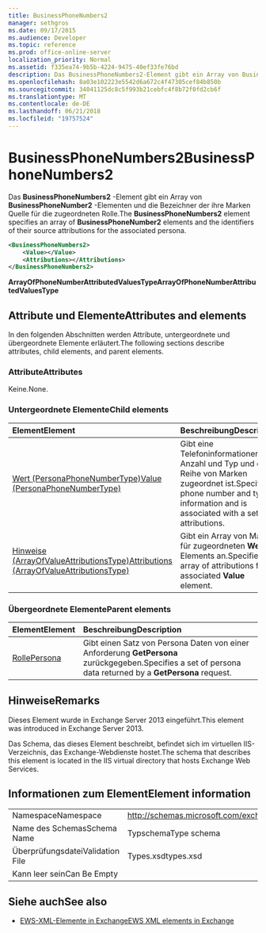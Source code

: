 ```yaml
---
title: BusinessPhoneNumbers2
manager: sethgros
ms.date: 09/17/2015
ms.audience: Developer
ms.topic: reference
ms.prod: office-online-server
localization_priority: Normal
ms.assetid: f335ea74-9b5b-4224-9475-40ef33fe76bd
description: Das BusinessPhoneNumbers2-Element gibt ein Array von BusinessPhoneNumber2-Elementen und die Bezeichner der ihre Marken Quelle für die zugeordneten Rolle.
ms.openlocfilehash: 8a03e102223e5542d6a672c4f47305cef84b850b
ms.sourcegitcommit: 34041125dc8c5f993b21cebfc4f8b72f0fd2cb6f
ms.translationtype: MT
ms.contentlocale: de-DE
ms.lasthandoff: 06/21/2018
ms.locfileid: "19757524"
---
```

# <a name="businessphonenumbers2"></a><span data-ttu-id="41db2-103">BusinessPhoneNumbers2</span><span class="sxs-lookup"><span data-stu-id="41db2-103">BusinessPhoneNumbers2</span></span>

<span data-ttu-id="41db2-104">Das **BusinessPhoneNumbers2** -Element gibt ein Array von **BusinessPhoneNumber2** -Elementen und die Bezeichner der ihre Marken Quelle für die zugeordneten Rolle.</span><span class="sxs-lookup"><span data-stu-id="41db2-104">The **BusinessPhoneNumbers2** element specifies an array of **BusinessPhoneNumber2** elements and the identifiers of their source attributions for the associated persona.</span></span> 
  
```XML
<BusinessPhoneNumbers2>
    <Value></Value>
    <Attributions></Attributions>
</BusinessPhoneNumbers2>
```

 <span data-ttu-id="41db2-105">**ArrayOfPhoneNumberAttributedValuesType**</span><span class="sxs-lookup"><span data-stu-id="41db2-105">**ArrayOfPhoneNumberAttributedValuesType**</span></span>
## <a name="attributes-and-elements"></a><span data-ttu-id="41db2-106">Attribute und Elemente</span><span class="sxs-lookup"><span data-stu-id="41db2-106">Attributes and elements</span></span>

<span data-ttu-id="41db2-107">In den folgenden Abschnitten werden Attribute, untergeordnete und übergeordnete Elemente erläutert.</span><span class="sxs-lookup"><span data-stu-id="41db2-107">The following sections describe attributes, child elements, and parent elements.</span></span>
  
### <a name="attributes"></a><span data-ttu-id="41db2-108">Attribute</span><span class="sxs-lookup"><span data-stu-id="41db2-108">Attributes</span></span>

<span data-ttu-id="41db2-109">Keine.</span><span class="sxs-lookup"><span data-stu-id="41db2-109">None.</span></span>
  
### <a name="child-elements"></a><span data-ttu-id="41db2-110">Untergeordnete Elemente</span><span class="sxs-lookup"><span data-stu-id="41db2-110">Child elements</span></span>

|<span data-ttu-id="41db2-111">**Element**</span><span class="sxs-lookup"><span data-stu-id="41db2-111">**Element**</span></span>|<span data-ttu-id="41db2-112">**Beschreibung**</span><span class="sxs-lookup"><span data-stu-id="41db2-112">**Description**</span></span>|
|:-----|:-----|
|[<span data-ttu-id="41db2-113">Wert (PersonaPhoneNumberType)</span><span class="sxs-lookup"><span data-stu-id="41db2-113">Value (PersonaPhoneNumberType)</span></span>](value-personaphonenumbertype.md) <br/> |<span data-ttu-id="41db2-114">Gibt eine Telefoninformationen Anzahl und Typ und eine Reihe von Marken zugeordnet ist.</span><span class="sxs-lookup"><span data-stu-id="41db2-114">Specifies a phone number and type information and is associated with a set of attributions.</span></span>  <br/> |
|[<span data-ttu-id="41db2-115">Hinweise (ArrayOfValueAttributionsType)</span><span class="sxs-lookup"><span data-stu-id="41db2-115">Attributions (ArrayOfValueAttributionsType)</span></span>](attributions-arrayofvalueattributionstype.md) <br/> |<span data-ttu-id="41db2-116">Gibt ein Array von Marken für zugeordneten **Wert** Elements an.</span><span class="sxs-lookup"><span data-stu-id="41db2-116">Specifies an array of attributions for its associated **Value** element.</span></span>  <br/> |
   
### <a name="parent-elements"></a><span data-ttu-id="41db2-117">Übergeordnete Elemente</span><span class="sxs-lookup"><span data-stu-id="41db2-117">Parent elements</span></span>

|<span data-ttu-id="41db2-118">**Element**</span><span class="sxs-lookup"><span data-stu-id="41db2-118">**Element**</span></span>|<span data-ttu-id="41db2-119">**Beschreibung**</span><span class="sxs-lookup"><span data-stu-id="41db2-119">**Description**</span></span>|
|:-----|:-----|
|[<span data-ttu-id="41db2-120">Rolle</span><span class="sxs-lookup"><span data-stu-id="41db2-120">Persona</span></span>](persona.md) <br/> |<span data-ttu-id="41db2-121">Gibt einen Satz von Persona Daten von einer Anforderung **GetPersona** zurückgegeben.</span><span class="sxs-lookup"><span data-stu-id="41db2-121">Specifies a set of persona data returned by a **GetPersona** request.</span></span>  <br/> |
   
## <a name="remarks"></a><span data-ttu-id="41db2-122">Hinweise</span><span class="sxs-lookup"><span data-stu-id="41db2-122">Remarks</span></span>

<span data-ttu-id="41db2-123">Dieses Element wurde in Exchange Server 2013 eingeführt.</span><span class="sxs-lookup"><span data-stu-id="41db2-123">This element was introduced in Exchange Server 2013.</span></span>
  
<span data-ttu-id="41db2-124">Das Schema, das dieses Element beschreibt, befindet sich im virtuellen IIS-Verzeichnis, das Exchange-Webdienste hostet.</span><span class="sxs-lookup"><span data-stu-id="41db2-124">The schema that describes this element is located in the IIS virtual directory that hosts Exchange Web Services.</span></span>
  
## <a name="element-information"></a><span data-ttu-id="41db2-125">Informationen zum Element</span><span class="sxs-lookup"><span data-stu-id="41db2-125">Element information</span></span>

|||
|:-----|:-----|
|<span data-ttu-id="41db2-126">Namespace</span><span class="sxs-lookup"><span data-stu-id="41db2-126">Namespace</span></span>  <br/> |http://schemas.microsoft.com/exchange/services/2006/types  <br/> |
|<span data-ttu-id="41db2-127">Name des Schemas</span><span class="sxs-lookup"><span data-stu-id="41db2-127">Schema Name</span></span>  <br/> |<span data-ttu-id="41db2-128">Typschema</span><span class="sxs-lookup"><span data-stu-id="41db2-128">Type schema</span></span>  <br/> |
|<span data-ttu-id="41db2-129">Überprüfungsdatei</span><span class="sxs-lookup"><span data-stu-id="41db2-129">Validation File</span></span>  <br/> |<span data-ttu-id="41db2-130">Types.xsd</span><span class="sxs-lookup"><span data-stu-id="41db2-130">types.xsd</span></span>  <br/> |
|<span data-ttu-id="41db2-131">Kann leer sein</span><span class="sxs-lookup"><span data-stu-id="41db2-131">Can Be Empty</span></span>  <br/> ||
   
## <a name="see-also"></a><span data-ttu-id="41db2-132">Siehe auch</span><span class="sxs-lookup"><span data-stu-id="41db2-132">See also</span></span>



- [<span data-ttu-id="41db2-133">EWS-XML-Elemente in Exchange</span><span class="sxs-lookup"><span data-stu-id="41db2-133">EWS XML elements in Exchange</span></span>](ews-xml-elements-in-exchange.md)

